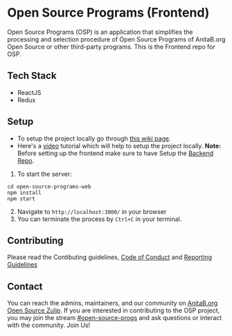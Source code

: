 # Open Source Programs (Frontend)
Open Source Programs (OSP) is an application that simplifies the processing and selection procedure of Open Source Programs of AnitaB.org Open Source or other third-party programs. This is the Frontend repo for OSP.

## Tech Stack
- ReactJS
- Redux

## Setup 
- To setup the project locally go through [this wiki page](https://github.com/anitab-org/open-source-programs-web/wiki/Fork,-Clone,-Remote-and-Pull-Request).
- Here's a [video](https://youtu.be/_b2RQGbYN9w) tutorial which will help to setup the project locally.
**Note:** Before setting up the frontend make sure to have Setup the [Backend Repo](https://github.com/anitab-org/open-source-programs-backend).

1. To start the server:
```
cd open-source-programs-web
npm install
npm start
```
2. Navigate to `http://localhost:3000/` in your browser
3. You can terminate the process by `Ctrl+C` in your terminal.

## Contributing
Please read the Contibuting guidelines, [Code of Conduct](https://github.com/anitab-org/open-source-programs-web/blob/develop/CODE_OF_CONDUCT.md) and [Reporting Guidelines](https://github.com/anitab-org/open-source-programs-web/blob/develop/REPORTING_GUIDELINES.md)

## Contact
You can reach the admins, maintainers, and our community on [AnitaB.org Open Source Zulip](https://anitab-org.zulipchat.com/). If you are interested in contributing to the OSP project, you may join the stream [#open-source-progs](https://anitab-org.zulipchat.com/#narrow/stream/237907-open-source-progs) and ask questions or interact with the community. Join Us!
